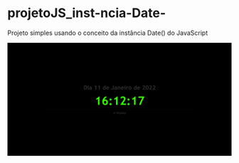 # projetoJS_inst-ncia-Date-
Projeto simples usando o conceito da instância  Date() do JavaScript

<img src="img.png">
